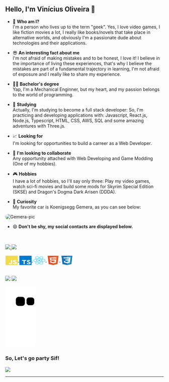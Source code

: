 ## Hello, I'm Vinícius Oliveira 👋

- 🤔 <strong> Who am I? </strong> </br> I'm a person who lives up to the term "geek". Yes, I love video games, I like fiction movies a lot, I really like books/novels that take place in alternative worlds, and obviously I'm a passionate dude about technologies and their applications.


- 😎 <strong> An interesting fact about me </strong> </br> I'm not afraid of making mistakes and to be honest, I love it! I believe in the importance of living these experiences, that's why I believe the mistakes are part of a fundamental trajectory in learning, I'm not afraid of exposure and I really like to share my experience.


- 👨‍🎓 <strong> Bachelor's degree </strong> </br> Yap, I'm a Mechanical Enginner, but my heart, and my passion belongs to the world of programming.


- 🌱 <strong> Studying </strong> </br> Actually, I'm studying to become a full stack developer: So, I'm practicing and developing applications with: Javascript, React.js, Node.js, Typescript, HTML, CSS, AWS, SQL and some amazing adventures with Three.js.


- 📈 <strong> Looking for </strong> </br> I'm looking for opportunities to build a carreer as a Web Developer.


- 👯 <strong> I'm looking to collaborate </strong> </br> Any opportunity attached with Web Developing and Game Modding (One of my hobbies).


- 🎮 <strong> Hobbies </strong> </br> I have a lot of hobbies, so I'll say only three: Play my video games, watch sci-fi movies and build some mods for Skyrim Special Edition (SKSE) and Dragon's Dogma Dark Arisen (DDDA).

- 💬 <strong> Curiosity </strong> </br>  My favorite car is Koenigsegg Gemera, as you can see below:
<img alt="Gemera-pic" height="150" style="border-radius:50px;" src="https://quatrorodas.abril.com.br/wp-content/uploads/2021/06/koenigsegg_gemera.jpg?quality=70&strip=info">


- 😄 <strong> Don't be shy, my social contacts are displayed below. </strong>

</br>
</br>

<div>
  <a href="https://github.com/vinnivso">
  <img height="150em" src="https://github-readme-stats.vercel.app/api?username=vinnivso&show_icons=true&theme=dracula&include_all_commits=true&count_private=true"/>
  <img height="150em" src="https://github-readme-stats.vercel.app/api/top-langs/?username=vinnivso&layout=compact&langs_count=7&theme=dracula"/>
</div>
  <div style="display: inline_block"><br>
  <img align="center" alt="vinnivso-Js" height="30" width="40" src="https://raw.githubusercontent.com/devicons/devicon/master/icons/javascript/javascript-plain.svg">
  <img align="center" alt="vinnivso-Ts" height="30" width="40" src="https://raw.githubusercontent.com/devicons/devicon/master/icons/typescript/typescript-plain.svg">
  <img align="center" alt="vinnivso-React" height="30" width="40" src="https://raw.githubusercontent.com/devicons/devicon/master/icons/react/react-original.svg">
  <img align="center" alt="vinnivso-HTML" height="30" width="40" src="https://raw.githubusercontent.com/devicons/devicon/master/icons/html5/html5-original.svg">
  <img align="center" alt="vinnivso-CSS" height="30" width="40" src="https://raw.githubusercontent.com/devicons/devicon/master/icons/css3/css3-original.svg"> 
</div>
  
<br/>
<br/>
  
<div> 
  <a href ="mailto:vinnivsob@gmail.com"><img src="https://img.shields.io/badge/-Gmail-%23333?style=for-the-badge&logo=gmail&logoColor=white" target="_blank"></a>
  <a href="https://www.linkedin.com/in/vinicius-oliveira-developer" target="_blank"><img src="https://img.shields.io/badge/-LinkedIn-%230077B5?style=for-the-badge&logo=linkedin&logoColor=white" target="_blank"></a> 
 
  ![Snake animation](https://github.com/rafaballerini/rafaballerini/blob/output/github-contribution-grid-snake.svg)
 
 ### So, Let's go party Sif!
 <img align="center" src="https://i.imgur.com/byTgyKg.gif">
  
</div>

---

